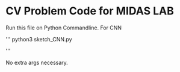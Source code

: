 # CV Problem Code for MIDAS LAB
Run this file on Python Commandline.
For CNN

'''
python3 sketch_CNN.py

'''

No extra args necessary.
